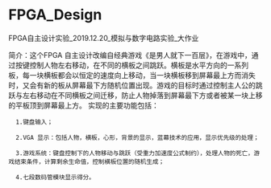 # FPGA_Design
FPGA自主设计实验_2019.12.20_模拟与数字电路实验_大作业

简介：这个FPGA 自主设计改编自经典游戏《是男人就下一百层》，在游戏中，通过按键控制人物左右移动，在不同的横板之间跳跃。横板是水平方向的一系列 板，每一块横板都会以恒定的速度向上移动，当一块横板移到屏幕最上方而消失时，又会有新的板从屏幕最下方随机位置出现。游戏的目标时通过控制主人公的跳跃与左右移动在不同横板之间迁移，防止人物掉落到屏幕最下方或者被某一块上移的平板顶到屏幕最上方。
      实现的主要功能包括： 
      
      1.键盘输入；  
      
      2.VGA 显示：包括人物，横板，心形，背景的显示，蓝幕技术的应用，显示优先级的处理；  
      
      3.游戏系统：键盘控制下的人物移动与跳跃（受重力加速度公式制约），处理人物的死亡，游戏结束条件，计算剩余生命值，控制横板位置的随机生成；
      
      4.七段数码管模块显示得分。
